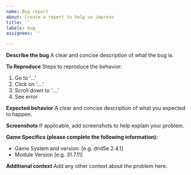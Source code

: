 ```yaml
---
name: Bug report
about: Create a report to help us improve
title: ''
labels: bug
assignees: ''

---
```


**Describe the bug**
A clear and concise description of what the bug is.

**To Reproduce**
Steps to reproduce the behavior:
1. Go to '...'
2. Click on '....'
3. Scroll down to '....'
4. See error

**Expected behavior**
A clear and concise description of what you expected to happen.

**Screenshots**
If applicable, add screenshots to help explain your problem.

**Game Specifics (please complete the following information):**
 - Game System and version: [e.g. dnd5e 2.4.1]
 - Module Version [e.g. 31.7.11]

**Additional context**
Add any other context about the problem here.
